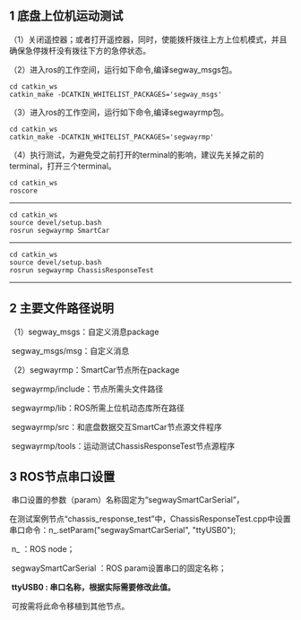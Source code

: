 
## 1 底盘上位机运动测试

（1）关闭遥控器；或者打开遥控器，同时，使能拨杆拨往上方上位机模式，并且确保急停拨杆没有拨往下方的急停状态。

（2）进入ros的工作空间，运行如下命令,编译segway_msgs包。
```
cd catkin_ws
catkin_make -DCATKIN_WHITELIST_PACKAGES='segway_msgs'
```

（3）进入ros的工作空间，运行如下命令,编译segwayrmp包。

```
cd catkin_ws
catkin_make -DCATKIN_WHITELIST_PACKAGES='segwayrmp'
```

（4）执行测试，为避免受之前打开的terminal的影响，建议先关掉之前的terminal，打开三个terminal。

```
cd catkin_ws
roscore
```

------

```
cd catkin_ws
source devel/setup.bash
rosrun segwayrmp SmartCar
```

------

```
cd catkin_ws
source devel/setup.bash
rosrun segwayrmp ChassisResponseTest
```



------

## 2 主要文件路径说明

（1）segway_msgs：自定义消息package

​					segway_msgs/msg：自定义消息

（2）segwayrmp：SmartCar节点所在package

​					segwayrmp/include：节点所需头文件路径

​					segwayrmp/lib：ROS所需上位机动态库所在路径

​					segwayrmp/src：和底盘数据交互SmartCar节点源文件程序

​					segwayrmp/tools：运动测试ChassisResponseTest节点源程序

## 3 ROS节点串口设置

​		  串口设置的参数（param）名称固定为“segwaySmartCarSerial”，

​		  在测试案例节点“chassis_response_test”中，ChassisResponseTest.cpp中设置串口命令：n_.setParam("segwaySmartCarSerial", "ttyUSB0");

​		  n_									 ：ROS node；

​          segwaySmartCarSerial ：ROS param设置串口的固定名称；

​		  **ttyUSB0				        : 串口名称，根据实际需要修改此值。**

​		  可按需将此命令移植到其他节点。